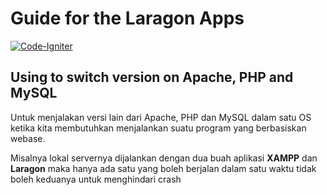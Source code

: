 # Guide for the Laragon Apps

[![Code-Igniter](https://img.shields.io/badge/CodeIgniter-%23EF4223.svg?style=for-the-badge&logo=codeIgniter&logoColor=white)]()

## Using to switch version on Apache, PHP and MySQL

Untuk menjalakan versi lain dari Apache, PHP dan MySQL dalam satu OS ketika kita membutuhkan menjalankan suatu program yang berbasiskan webase.

Misalnya lokal servernya dijalankan dengan dua buah aplikasi **XAMPP** dan **Laragon** maka hanya ada satu yang boleh berjalan dalam satu waktu tidak boleh keduanya untuk menghindari crash